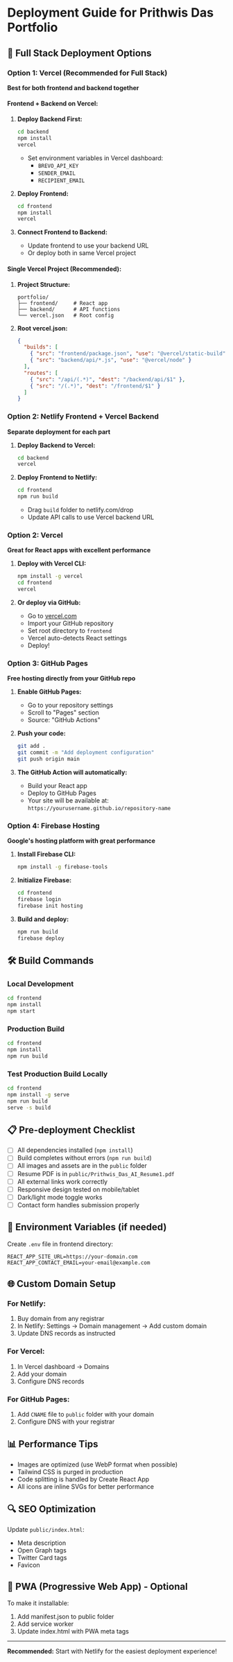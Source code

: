 # Deployment Guide for Prithwis Das Portfolio

## 🚀 Full Stack Deployment Options

### Option 1: Vercel (Recommended for Full Stack)
**Best for both frontend and backend together**

#### Frontend + Backend on Vercel:

1. **Deploy Backend First:**
   ```bash
   cd backend
   npm install
   vercel
   ```
   - Set environment variables in Vercel dashboard:
     - `BREVO_API_KEY`
     - `SENDER_EMAIL` 
     - `RECIPIENT_EMAIL`

2. **Deploy Frontend:**
   ```bash
   cd frontend
   npm install
   vercel
   ```

3. **Connect Frontend to Backend:**
   - Update frontend to use your backend URL
   - Or deploy both in same Vercel project

#### Single Vercel Project (Recommended):
1. **Project Structure:**
   ```
   portfolio/
   ├── frontend/     # React app
   ├── backend/      # API functions
   └── vercel.json   # Root config
   ```

2. **Root vercel.json:**
   ```json
   {
     "builds": [
       { "src": "frontend/package.json", "use": "@vercel/static-build" },
       { "src": "backend/api/*.js", "use": "@vercel/node" }
     ],
     "routes": [
       { "src": "/api/(.*)", "dest": "/backend/api/$1" },
       { "src": "/(.*)", "dest": "/frontend/$1" }
     ]
   }
   ```

### Option 2: Netlify Frontend + Vercel Backend
**Separate deployment for each part**

1. **Deploy Backend to Vercel:**
   ```bash
   cd backend
   vercel
   ```

2. **Deploy Frontend to Netlify:**
   ```bash
   cd frontend
   npm run build
   ```
   - Drag `build` folder to netlify.com/drop
   - Update API calls to use Vercel backend URL

### Option 2: Vercel
**Great for React apps with excellent performance**

1. **Deploy with Vercel CLI:**
   ```bash
   npm install -g vercel
   cd frontend
   vercel
   ```

2. **Or deploy via GitHub:**
   - Go to [vercel.com](https://vercel.com)
   - Import your GitHub repository
   - Set root directory to `frontend`
   - Vercel auto-detects React settings
   - Deploy!

### Option 3: GitHub Pages
**Free hosting directly from your GitHub repo**

1. **Enable GitHub Pages:**
   - Go to your repository settings
   - Scroll to "Pages" section
   - Source: "GitHub Actions"

2. **Push your code:**
   ```bash
   git add .
   git commit -m "Add deployment configuration"
   git push origin main
   ```

3. **The GitHub Action will automatically:**
   - Build your React app
   - Deploy to GitHub Pages
   - Your site will be available at: `https://yourusername.github.io/repository-name`

### Option 4: Firebase Hosting
**Google's hosting platform with great performance**

1. **Install Firebase CLI:**
   ```bash
   npm install -g firebase-tools
   ```

2. **Initialize Firebase:**
   ```bash
   cd frontend
   firebase login
   firebase init hosting
   ```

3. **Build and deploy:**
   ```bash
   npm run build
   firebase deploy
   ```

## 🛠️ Build Commands

### Local Development
```bash
cd frontend
npm install
npm start
```

### Production Build
```bash
cd frontend
npm install
npm run build
```

### Test Production Build Locally
```bash
cd frontend
npm install -g serve
npm run build
serve -s build
```

## 📋 Pre-deployment Checklist

- [ ] All dependencies installed (`npm install`)
- [ ] Build completes without errors (`npm run build`)
- [ ] All images and assets are in the `public` folder
- [ ] Resume PDF is in `public/Prithwis_Das_AI_Resume1.pdf`
- [ ] All external links work correctly
- [ ] Responsive design tested on mobile/tablet
- [ ] Dark/light mode toggle works
- [ ] Contact form handles submission properly

## 🔧 Environment Variables (if needed)

Create `.env` file in frontend directory:
```
REACT_APP_SITE_URL=https://your-domain.com
REACT_APP_CONTACT_EMAIL=your-email@example.com
```

## 🌐 Custom Domain Setup

### For Netlify:
1. Buy domain from any registrar
2. In Netlify: Settings → Domain management → Add custom domain
3. Update DNS records as instructed

### For Vercel:
1. In Vercel dashboard → Domains
2. Add your domain
3. Configure DNS records

### For GitHub Pages:
1. Add `CNAME` file to `public` folder with your domain
2. Configure DNS with your registrar

## 📊 Performance Tips

- Images are optimized (use WebP format when possible)
- Tailwind CSS is purged in production
- Code splitting is handled by Create React App
- All icons are inline SVGs for better performance

## 🔍 SEO Optimization

Update `public/index.html`:
- Meta description
- Open Graph tags
- Twitter Card tags
- Favicon

## 📱 PWA (Progressive Web App) - Optional

To make it installable:
1. Add manifest.json to public folder
2. Add service worker
3. Update index.html with PWA meta tags

---

**Recommended:** Start with Netlify for the easiest deployment experience!